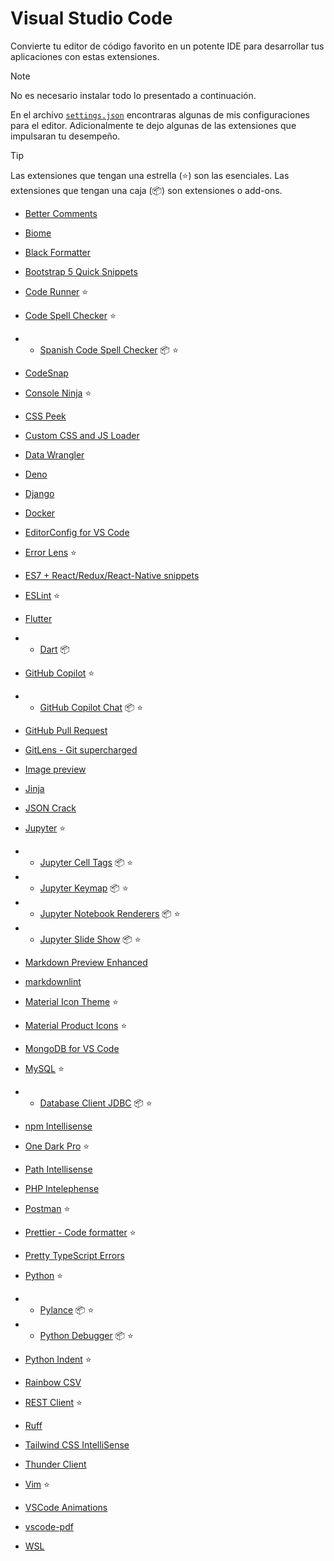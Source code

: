 # Visual Studio Code

Convierte tu editor de código favorito en un potente IDE para desarrollar tus aplicaciones con estas extensiones.

> [!NOTE]
> No es necesario instalar todo lo presentado a continuación.

En el archivo [`settings.json`](settings.json) encontraras algunas de mis configuraciones para el editor.
Adicionalmente te dejo algunas de las extensiones que impulsaran tu desempeño.

> [!TIP]
> Las extensiones que tengan una estrella (⭐) son las esenciales.
> Las extensiones que tengan una caja (📦) son extensiones o add-ons.

- [Better Comments](https://marketplace.visualstudio.com/items?itemName=aaron-bond.better-comments)

- [Biome](https://marketplace.visualstudio.com/items?itemName=biomejs.biome)

- [Black Formatter](https://marketplace.visualstudio.com/items?itemName=ms-python.black-formatter)

- [Bootstrap 5 Quick Snippets](https://marketplace.visualstudio.com/items?itemName=AnbuselvanRocky.bootstrap5-vscode)

- [Code Runner](https://marketplace.visualstudio.com/items?itemName=formulahendry.code-runner) ⭐

- [Code Spell Checker](https://marketplace.visualstudio.com/items?itemName=streetsidesoftware.code-spell-checker) ⭐

- - [Spanish Code Spell Checker](https://marketplace.visualstudio.com/items?itemName=streetsidesoftware.code-spell-checker-spanish) 📦 ⭐

- [CodeSnap](https://marketplace.visualstudio.com/items?itemName=adpyke.codesnap)

- [Console Ninja](https://marketplace.visualstudio.com/items?itemName=WallabyJs.console-ninja) ⭐

- [CSS Peek](https://marketplace.visualstudio.com/items?itemName=pranaygp.vscode-css-peek)

- [Custom CSS and JS Loader](https://marketplace.visualstudio.com/items?itemName=be5invis.vscode-custom-css)

- [Data Wrangler](https://marketplace.visualstudio.com/items?itemName=ms-toolsai.datawrangler)

- [Deno](https://marketplace.visualstudio.com/items?itemName=denoland.vscode-deno)

- [Django](https://marketplace.visualstudio.com/items?itemName=batisteo.vscode-django)

- [Docker](https://marketplace.visualstudio.com/items?itemName=ms-azuretools.vscode-docker)

- [EditorConfig for VS Code](https://marketplace.visualstudio.com/items?itemName=EditorConfig.EditorConfig)

- [Error Lens](https://marketplace.visualstudio.com/items?itemName=usernamehw.errorlens) ⭐

- [ES7 + React/Redux/React-Native snippets](https://marketplace.visualstudio.com/items?itemName=dsznajder.es7-react-js-snippets)

- [ESLint](https://marketplace.visualstudio.com/items?itemName=dbaeumer.vscode-eslint) ⭐

- [Flutter](https://marketplace.visualstudio.com/items?itemName=Dart-Code.flutter)

- - [Dart](https://marketplace.visualstudio.com/items?itemName=Dart-Code.dart-code) 📦

- [GitHub Copilot](https://marketplace.visualstudio.com/items?itemName=GitHub.copilot) ⭐

- - [GitHub Copilot Chat](https://marketplace.visualstudio.com/items?itemName=GitHub.copilot-chat) 📦 ⭐

- [GitHub Pull Request](https://marketplace.visualstudio.com/items?itemName=GitHub.vscode-pull-request-github)

- [GitLens - Git supercharged](https://marketplace.visualstudio.com/items?itemName=eamodio.gitlens)

- [Image preview](https://marketplace.visualstudio.com/items?itemName=kisstkondoros.vscode-gutter-preview)

- [Jinja](https://marketplace.visualstudio.com/items?itemName=wholroyd.jinja)

- [JSON Crack](https://marketplace.visualstudio.com/items?itemName=AykutSarac.jsoncrack-vscode)

- [Jupyter](https://marketplace.visualstudio.com/items?itemName=ms-toolsai.jupyter) ⭐

- - [Jupyter Cell Tags](https://marketplace.visualstudio.com/items?itemName=ms-toolsai.vscode-jupyter-cell-tags) 📦 ⭐

- - [Jupyter Keymap](https://marketplace.visualstudio.com/items?itemName=ms-toolsai.jupyter-keymap) 📦 ⭐

- - [Jupyter Notebook Renderers](https://marketplace.visualstudio.com/items?itemName=ms-toolsai.jupyter-renderers) 📦 ⭐

- - [Jupyter Slide Show](https://marketplace.visualstudio.com/items?itemName=ms-toolsai.vscode-jupyter-slideshow) 📦 ⭐

- [Markdown Preview Enhanced](https://marketplace.visualstudio.com/items?itemName=shd101wyy.markdown-preview-enhanced)

- [markdownlint](https://marketplace.visualstudio.com/items?itemName=DavidAnson.vscode-markdownlint)

- [Material Icon Theme](https://marketplace.visualstudio.com/items?itemName=PKief.material-icon-theme) ⭐

- [Material Product Icons](https://marketplace.visualstudio.com/items?itemName=PKief.material-product-icons) ⭐

- [MongoDB for VS Code](https://marketplace.visualstudio.com/items?itemName=mongodb.mongodb-vscode)

- [MySQL](https://marketplace.visualstudio.com/items?itemName=cweijan.vscode-mysql-client2) ⭐

- - [Database Client JDBC](https://marketplace.visualstudio.com/items?itemName=cweijan.dbclient-jdbc) 📦 ⭐

- [npm Intellisense](https://marketplace.visualstudio.com/items?itemName=christian-kohler.npm-intellisense)

- [One Dark Pro](https://marketplace.visualstudio.com/items?itemName=zhuangtongfa.Material-theme) ⭐

- [Path Intellisense](https://marketplace.visualstudio.com/items?itemName=christian-kohler.path-intellisense)

- [PHP Intelephense](https://marketplace.visualstudio.com/items?itemName=bmewburn.vscode-intelephense-client)

- [Postman](https://marketplace.visualstudio.com/items?itemName=Postman.postman-for-vscode) ⭐

- [Prettier - Code formatter](https://marketplace.visualstudio.com/items?itemName=esbenp.prettier-vscode) ⭐

- [Pretty TypeScript Errors](https://marketplace.visualstudio.com/items?itemName=yoavbls.pretty-ts-errors)

- [Python](https://marketplace.visualstudio.com/items?itemName=ms-python.python) ⭐

- - [Pylance](https://marketplace.visualstudio.com/items?itemName=ms-python.vscode-pylance) 📦 ⭐

- - [Python Debugger](https://marketplace.visualstudio.com/items?itemName=ms-python.debugpy) 📦 ⭐

- [Python Indent](https://marketplace.visualstudio.com/items?itemName=KevinRose.vsc-python-indent) ⭐

- [Rainbow CSV](https://marketplace.visualstudio.com/items?itemName=mechatroner.rainbow-csv)

- [REST Client](https://marketplace.visualstudio.com/items?itemName=humao.rest-client) ⭐

- [Ruff](https://marketplace.visualstudio.com/items?itemName=charliermarsh.ruff)

- [Tailwind CSS IntelliSense](https://marketplace.visualstudio.com/items?itemName=bradlc.vscode-tailwindcss)

- [Thunder Client](https://marketplace.visualstudio.com/items?itemName=rangav.vscode-thunder-client)

- [Vim](https://marketplace.visualstudio.com/items?itemName=vscodevim.vim) ⭐

- [VSCode Animations](https://marketplace.visualstudio.com/items?itemName=BrandonKirbyson.vscode-animations)

- [vscode-pdf](https://marketplace.visualstudio.com/items?itemName=tomoki1207.pdf)

- [WSL](https://marketplace.visualstudio.com/items?itemName=ms-vscode-remote.remote-wsl)
